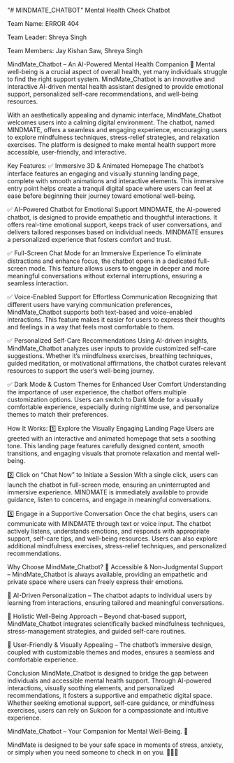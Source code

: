 "# MINDMATE_CHATBOT" 
Mental Health Check Chatbot



Team Name: ERROR 404

Team Leader: Shreya Singh



Team Members: Jay Kishan Saw, Shreya Singh

MindMate_Chatbot – An AI-Powered Mental Health Companion 💙
Mental well-being is a crucial aspect of overall health, yet many individuals struggle to find the right support system. MindMate_Chatbot is an innovative and interactive AI-driven mental health assistant designed to provide emotional support, personalized self-care recommendations, and well-being resources.

With an aesthetically appealing and dynamic interface, MindMate_Chatbot welcomes users into a calming digital environment. The chatbot, named MINDMATE, offers a seamless and engaging experience, encouraging users to explore mindfulness techniques, stress-relief strategies, and relaxation exercises. The platform is designed to make mental health support more accessible, user-friendly, and interactive.

Key Features:
✅ Immersive 3D & Animated Homepage
The chatbot’s interface features an engaging and visually stunning landing page, complete with smooth animations and interactive elements. This immersive entry point helps create a tranquil digital space where users can feel at ease before beginning their journey toward emotional well-being.

✅ AI-Powered Chatbot for Emotional Support
MINDMATE, the AI-powered chatbot, is designed to provide empathetic and thoughtful interactions. It offers real-time emotional support, keeps track of user conversations, and delivers tailored responses based on individual needs. MINDMATE ensures a personalized experience that fosters comfort and trust.

✅ Full-Screen Chat Mode for an Immersive Experience
To eliminate distractions and enhance focus, the chatbot opens in a dedicated full-screen mode. This feature allows users to engage in deeper and more meaningful conversations without external interruptions, ensuring a seamless interaction.

✅ Voice-Enabled Support for Effortless Communication
Recognizing that different users have varying communication preferences, MindMate_Chatbot supports both text-based and voice-enabled interactions. This feature makes it easier for users to express their thoughts and feelings in a way that feels most comfortable to them.

✅ Personalized Self-Care Recommendations
Using AI-driven insights, MindMate_Chatbot analyzes user inputs to provide customized self-care suggestions. Whether it’s mindfulness exercises, breathing techniques, guided meditation, or motivational affirmations, the chatbot curates relevant resources to support the user’s well-being journey.

✅ Dark Mode & Custom Themes for Enhanced User Comfort
Understanding the importance of user experience, the chatbot offers multiple customization options. Users can switch to Dark Mode for a visually comfortable experience, especially during nighttime use, and personalize themes to match their preferences.

How It Works:
1️⃣ Explore the Visually Engaging Landing Page
Users are greeted with an interactive and animated homepage that sets a soothing tone. This landing page features carefully designed content, smooth transitions, and engaging visuals that promote relaxation and mental well-being.

2️⃣ Click on “Chat Now” to Initiate a Session
With a single click, users can launch the chatbot in full-screen mode, ensuring an uninterrupted and immersive experience. MINDMATE is immediately available to provide guidance, listen to concerns, and engage in meaningful conversations.

3️⃣ Engage in a Supportive Conversation
Once the chat begins, users can communicate with MINDMATE through text or voice input. The chatbot actively listens, understands emotions, and responds with appropriate support, self-care tips, and well-being resources. Users can also explore additional mindfulness exercises, stress-relief techniques, and personalized recommendations.

Why Choose MindMate_Chatbot?
🌟 Accessible & Non-Judgmental Support – MindMate_Chatbot is always available, providing an empathetic and private space where users can freely express their emotions.

🌟 AI-Driven Personalization – The chatbot adapts to individual users by learning from interactions, ensuring tailored and meaningful conversations.

🌟 Holistic Well-Being Approach – Beyond chat-based support, MindMate_Chatbot integrates scientifically backed mindfulness techniques, stress-management strategies, and guided self-care routines.

🌟 User-Friendly & Visually Appealing – The chatbot’s immersive design, coupled with customizable themes and modes, ensures a seamless and comfortable experience.

Conclusion
MindMate_Chatbot is designed to bridge the gap between individuals and accessible mental health support. Through AI-powered interactions, visually soothing elements, and personalized recommendations, it fosters a supportive and empathetic digital space. Whether seeking emotional support, self-care guidance, or mindfulness exercises, users can rely on Sukoon for a compassionate and intuitive experience.

MindMate_Chatbot – Your Companion for Mental Well-Being. 💙

MindMate is designed to be your safe space in moments of stress, anxiety, or simply when you need someone to check in on you. 🌿💬✨
